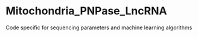 # Mitochondria_PNPase_LncRNA
Code specific for sequencing parameters and machine learning algorithms
